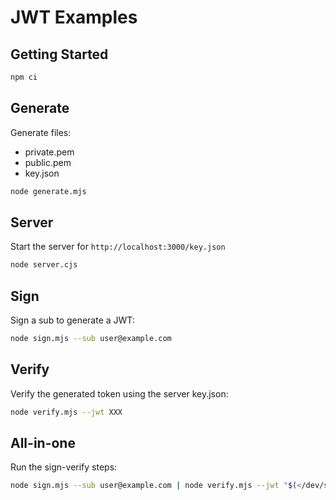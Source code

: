 # JWT Examples

## Getting Started

```sh
npm ci
```

## Generate

Generate files:

- private.pem
- public.pem
- key.json

```sh
node generate.mjs
```

## Server

Start the server for `http://localhost:3000/key.json`

```sh
node server.cjs
```

## Sign

Sign a sub to generate a JWT:

```sh
node sign.mjs --sub user@example.com
```

## Verify

Verify the generated token using the server key.json:

```sh
node verify.mjs --jwt XXX
```

## All-in-one

Run the sign-verify steps:

```sh
node sign.mjs --sub user@example.com | node verify.mjs --jwt "$(</dev/stdin)"
```

